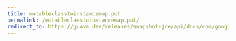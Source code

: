 ```yaml
---
title: mutableclasstoinstancemap.put
permalink: /mutableclasstoinstancemap.put/
redirect_to: https://guava.dev/releases/snapshot-jre/api/docs/com/google/common/collect/MutableClassToInstanceMap.html#put-java.lang.Class-B-
---
```

